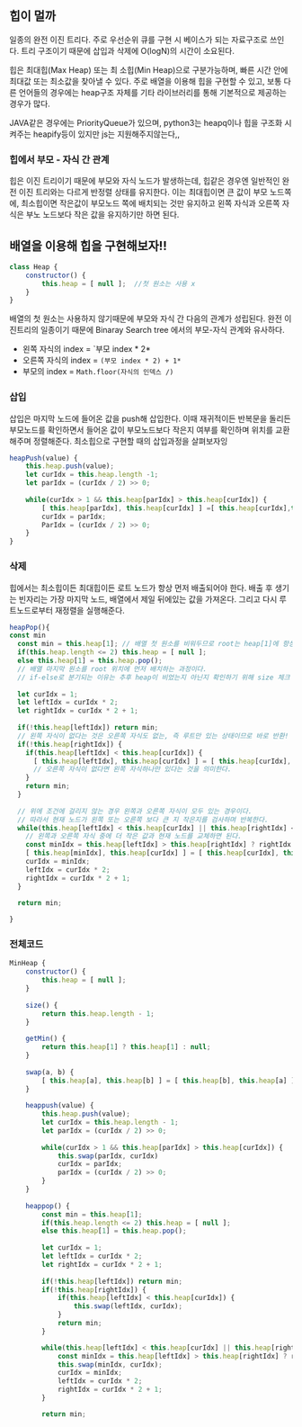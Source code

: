 ## 힙이 멀까
일종의 완전 이진 트리다.
주로 우선순위 큐를 구현 시 베이스가 되는 자료구조로 쓰인다.
트리 구조이기 때문에 삽입과 삭제에 O(logN)의 시간이 소요된다.

힙은 최대힙(Max Heap) 또는 최 소힙(Min Heap)으로 구분가능하며, 빠른 시간 안에 최대값 또는 최소값을 찾아낼 수 있다.
주로 배열을 이용해 힙을 구현할 수 있고, 보통 다른 언어들의 경우에는 heap구조 자체를 기타 라이브러리를 통해 기본적으로 제공하는 경우가 많다.

JAVA같은 경우에는 PriorityQueue가 있으며, python3는 heapq이나 힙을 구조화 시켜주는 heapify등이 있지만 js는 지원해주지않는다,,

### 힙에서 부모 - 자식 간 관계
힙은 이진 트리이기 때문에 부모와 자식 노드가 발생하는데, 힙같은 경우엔 일반적인 완전 이진 트리와는 다르게 반정렬 상태를 유지한다. 
이는 최대힙이면 큰 값이 부모 노드쪽에, 최소힙이면 작은값이 부모노드 쪽에 배치되는 것만 유지하고 왼쪽 자식과 오른쪽 자식은 부노 노드보다 작은 값을 유지하기만 하면 된다.

## 배열을 이용해 힙을 구현해보자!!
```js
class Heap {
	constructor() {
		this.heap = [ null ];  //첫 원소는 사용 x
	}
}
```
배열의 첫 원소는 사용하지 않기때문에 부모와 자식 간 다음의 관계가 성립된다.
완전 이진트리의 일종이기 때문에 Binaray Search tree 에서의 부모-자식 관계와 유사하다.
+ 왼쪽 자식의 index = `부모 index * 2*
+ 오른쪽 자식의 index = `(부모 index * 2) + 1*`
+ 부모의 index =  `Math.floor(자식의 인덱스 /)`


### 삽입
삽입은 마지막 노드에 들어온 값을 push해 삽입한다. 
이때 재귀적이든 반복문을 돌리든 부모노드를 확인하면서 들어온 값이 부모노드보다 작은지 여부를 확인하며 위치를 교환해주며 정렬해준다.
최소힙으로 구현할 때의 삽입과정을 살펴보자잉

```js
heapPush(value) {
	this.heap.push(value);
	let curIdx = this.heap.length -1;
	let parIdx = (curIdx / 2) >> 0;
	
	while(curIdx > 1 && this.heap[parIdx] > this.heap[curIdx]) {
		[ this.heap[parIdx], this.heap[curIdx] ] =[ this.heap[curIdx],this.heap[parIdx] ];
		curIdx = parIdx;
		ParIdx = (curIdx / 2) >> 0;
	}
}

```

### 삭제
힙에서는 최소힙이든 최대힙이든 로트 노드가 항상 먼저 배출되어야 한다. 배출 후 생기는 빈자리는 가장 마지막 노드, 배열에서 제일 뒤에있는 값을 가져온다. 그리고 다시 루트노드로부터 재정렬을 실행해준다.
```js
heapPop(){
const min 
  const min = this.heap[1];	// 배열 첫 원소를 비워두므로 root는 heap[1]에 항상 위치한다.
  if(this.heap.length <= 2) this.heap = [ null ];
  else this.heap[1] = this.heap.pop();
  // 배열 마지막 원소를 root 위치에 먼저 배치하는 과정이다.
  // if-else로 분기되는 이유는 추후 heap이 비었는지 아닌지 확인하기 위해 size 체크 함수를 만들때 -1을 통해 0을 만들어주기 때문.
  
  let curIdx = 1;
  let leftIdx = curIdx * 2;
  let rightIdx = curIdx * 2 + 1;
  
  if(!this.heap[leftIdx]) return min;
  // 왼쪽 자식이 없다는 것은 오른쪽 자식도 없는, 즉 루트만 있는 상태이므로 바로 반환!
  if(!this.heap[rightIdx]) {
    if(this.heap[leftIdx] < this.heap[curIdx]) {
      [ this.heap[leftIdx], this.heap[curIdx] ] = [ this.heap[curIdx], this.heap[leftIdx] ];
      // 오른쪽 자식이 없다면 왼쪽 자식하나만 있다는 것을 의미한다.
    }
    return min;
  }
  
  // 위에 조건에 걸리지 않는 경우 왼쪽과 오른쪽 자식이 모두 있는 경우이다.
  // 따라서 현재 노드가 왼쪽 또는 오른쪽 보다 큰 지 작은지를 검사하며 반복한다.
  while(this.heap[leftIdx] < this.heap[curIdx] || this.heap[rightIdx] < this.heap[curIdx]) {
    // 왼쪽과 오른쪽 자식 중에 더 작은 값과 현재 노드를 교체하면 된다.
    const minIdx = this.heap[leftIdx] > this.heap[rightIdx] ? rightIdx : leftIdx;
    [ this.heap[minIdx], this.heap[curIdx] ] = [ this.heap[curIdx], this.heap[minIdx] ];
    curIdx = minIdx;
    leftIdx = curIdx * 2;
    rightIdx = curIdx * 2 + 1;
  }
  
  return min;

}
```
### 전체코드
```js
MinHeap {
    constructor() {
        this.heap = [ null ];
    }
    
    size() {
        return this.heap.length - 1;
    }
    
    getMin() {
        return this.heap[1] ? this.heap[1] : null;
    }
    
    swap(a, b) {
        [ this.heap[a], this.heap[b] ] = [ this.heap[b], this.heap[a] ];
    }
    
    heappush(value) {
        this.heap.push(value);
        let curIdx = this.heap.length - 1;
        let parIdx = (curIdx / 2) >> 0;
        
        while(curIdx > 1 && this.heap[parIdx] > this.heap[curIdx]) {
            this.swap(parIdx, curIdx)
            curIdx = parIdx;
            parIdx = (curIdx / 2) >> 0;
        }
    }
    
    heappop() {
        const min = this.heap[1];	
        if(this.heap.length <= 2) this.heap = [ null ];
        else this.heap[1] = this.heap.pop();   
        
        let curIdx = 1;
        let leftIdx = curIdx * 2;
        let rightIdx = curIdx * 2 + 1; 
        
        if(!this.heap[leftIdx]) return min;
        if(!this.heap[rightIdx]) {
            if(this.heap[leftIdx] < this.heap[curIdx]) {
                this.swap(leftIdx, curIdx);
            }
            return min;
        }

        while(this.heap[leftIdx] < this.heap[curIdx] || this.heap[rightIdx] < this.heap[curIdx]) {
            const minIdx = this.heap[leftIdx] > this.heap[rightIdx] ? rightIdx : leftIdx;
            this.swap(minIdx, curIdx);
            curIdx = minIdx;
            leftIdx = curIdx * 2;
            rightIdx = curIdx * 2 + 1;
        }

        return min;
```